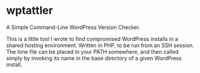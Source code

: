 wptattler
=========
A Simple Command-Line WordPress Version Checker.

This is a little tool I wrote to find compromised WordPress installs in a shared hosting environment. 
Written in PHP, to be run from an SSH session.
The lone file can be placed in your PATH somewhere, and then called simply by invoking its name in the base directory of a given WordPress install.
